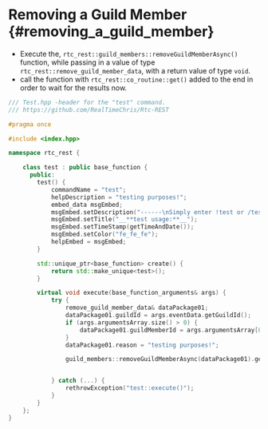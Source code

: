 Removing a Guild Member {#removing_a_guild_member}
============
- Execute the, `rtc_rest::guild_members::removeGuildMemberAsync()` function, while passing in a value of type `rtc_rest::remove_guild_member_data`, with a return value of type `void`.
- call the function with `rtc_rest::co_routine::get()` added to the end in order to wait for the results now.

```cpp
/// Test.hpp -header for the "test" command.
/// https://github.com/RealTimeChris/Rtc-REST

#pragma once

#include <index.hpp>

namespace rtc_rest {

	class test : public base_function {
	  public:
		test() {
			commandName = "test";
			helpDescription = "testing purposes!";
			embed_data msgEmbed;
			msgEmbed.setDescription("------\nSimply enter !test or /test!\n------");
			msgEmbed.setTitle("__**test usage:**__");
			msgEmbed.setTimeStamp(getTimeAndDate());
			msgEmbed.setColor("fe_fe_fe");
			helpEmbed = msgEmbed;
		}

		std::unique_ptr<base_function> create() {
			return std::make_unique<test>();
		}

		virtual void execute(base_function_arguments& args) {
			try {
				remove_guild_member_data& dataPackage01;
				dataPackage01.guildId = args.eventData.getGuildId();
				if (args.argumentsArray.size() > 0) {
					dataPackage01.guildMemberId = args.argumentsArray[0];
				}
				dataPackage01.reason = "testing purposes!";

				guild_members::removeGuildMemberAsync(dataPackage01).get();


			} catch (...) {
				rethrowException("test::execute()");
			}
		}
	};
}
```
